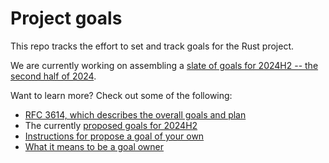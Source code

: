 # Project goals

This repo tracks the effort to set and track goals for the Rust project.

We are currently working on assembling a [slate of goals for 2024H2 -- the second half of 2024](./2024h2/slate.md).

Want to learn more? Check out some of the following:

* [RFC 3614, which describes the overall goals and plan](https://github.com/rust-lang/rfcs/blob/master/text/3614-project-goals.md)
* The currently [proposed goals for 2024H2](./2024h2/slate.md)
* [Instructions for propose a goal of your own](./how_to/propose_a_goal.md)
* [What it means to be a goal owner](./about/owners.md)
